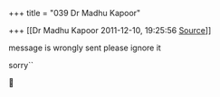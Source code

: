 +++
title = "039 Dr Madhu Kapoor"

+++
[[Dr Madhu Kapoor	2011-12-10, 19:25:56 [Source](https://groups.google.com/g/bvparishat/c/4Sf6qYT0uh4)]]



message is wrongly sent please ignore it

sorry``



